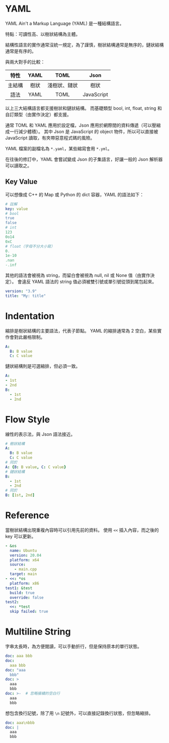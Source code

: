 # YAML

YAML Ain't a Markup Language (YAML) 是一種結構語言。

特點：可讀性高、以樹狀結構為主體。

結構性語言的實作通常沒統一規定，為了謹慎，樹狀結構通常是無序的，鏈狀結構通常是有序的。

與兩大對手的比較：

| 特性 | YAML | TOML | Json |
|:----:|:---:|:-----:|:----:|
| 主結構 | 樹狀 | 淺樹狀、鏈狀 | 樹狀 |
| 語法 | YAML | TOML | JavaScript |

以上三大結構語言都支援樹狀和鏈狀結構。
而基礎類型 bool, int, float, string 和自訂類型（由實作決定）都支援。

通常 TOML 和 YAML 應用於設定檔，Json 應用於網際間的資料傳遞（可以壓縮成一行減少體積）。
其中 Json 是 JavaScript 的 object 物件，所以可以直接被 JavaScript 讀取，有夾帶惡意程式碼的風險。

YAML 檔案的副檔名為 `*.yaml`，某些縮寫會用 `*.yml`。

在往後的修訂中，YAML 會嘗試變成 Json 的子集語言，好讓一般的 Json 解析器可以讀取之。

## Key Value

可以想像成 C++ 的 Map 或 Python 的 dict 容器，YAML 的語法如下：

```yaml
# 註解
key: value
# bool
true
false
# int
123
0o14
0xC
# float（字母不分大小寫）
0.
1e-10
.nan
-.inf
```

其他的語法會被視為 string，而留白會被視為 null, nil 或 None 值（由實作決定）。
會違反 YAML 語法的 string 值必須被雙引號或單引號從頭到尾包起來。

```yaml
version: "3.9"
title: "My: title"
```

# Indentation

縮排是樹狀結構的主要語法，代表子節點。
YAML 的縮排通常為 2 空白，某些實作會對此嚴格限制。

```yaml
A:
  B: B value
  C: C value
```

鏈狀結構則是可選縮排，但必須一致。

```yaml
A:
- 1st
- 2nd
B:
  - 1st
  - 2nd
```

# Flow Style

線性的表示法，與 Json 語法接近。

```yaml
# 樹狀結構
A:
  B: B value
  C: C value
# 同於
A: {B: B value, C: C value}
# 鏈狀結構
B:
  - 1st
  - 2nd
# 同於
B: [1st, 2nd]
```

# Reference

當樹狀結構出現重複內容時可以引用先前的資料。
使用 `<<` 插入內容，而之後的 key 可以更新。

```yaml
- &os
  name: Ubuntu
  version: 20.04
  platform: x64
  source:
    - main.cpp
  target: main
- <<: *os
  platform: x86
test1: &test
  build: true
  override: false
test2:
  <<: *test
  skip failed: true
```

# Multiline String

字串太長時，為方便閱讀，可以手動折行，但是保持原本的單行狀態。

```yaml
doc: aaa bbb
doc:
  aaa bbb
doc: "aaa
  bbb"
doc: >
  aaa
  bbb
doc: >-  # 忽略接續的空白行
  aaa
  bbb
```

想包含換行記號，除了用 `\n` 記號外，可以直接記錄換行狀態，但忽略縮排。

```yaml
doc: aaa\nbbb
doc: |
  aaa
  bbb
```
